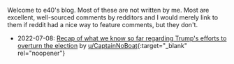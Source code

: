 Welcome to e40's blog.  Most of these are not written by me.  Most are
excellent, well-sourced comments by redditors and I would merely link
to them if reddit had a nice way to feature comments, but they don't.

* 2022-07-08: [Recap of what we know so far regarding Trump's efforts
  to overturn the election](2022-07-08-trump-insurrection.html)
  by [u/CaptainNoBoat](https://www.reddit.com/user/CaptainNoBoat){:target="_blank" rel="noopener"}
